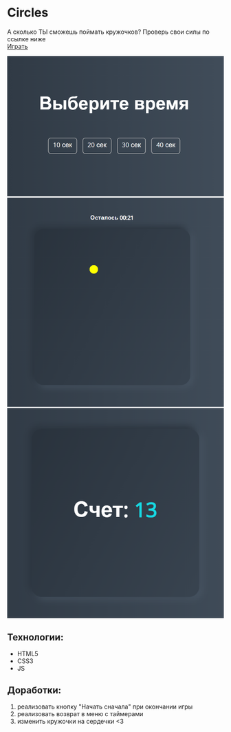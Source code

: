 # Сircles
А сколько ТЫ сможешь поймать кружочков? Проверь свои силы по ссылке ниже  
[Играть](https://anastasiiakunstman.github.io/circles/index.html)

![Alt text](./images/image.png)
![Alt text](./images/image-1.png)
![Alt text](./images/image-3.png)

## Технологии:
* HTML5
* CSS3
* JS

## Доработки:
1. реализовать кнопку "Начать сначала" при окончании игры
2. реализовать возврат в меню с таймерами
3. изменить кружочки на сердечки <3